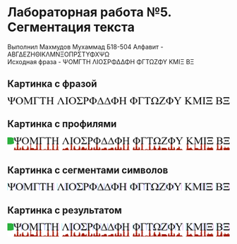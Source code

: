 



# Лабораторная работа №5. Сегментация текста
  
Выполнил Махмудов Мухаммад Б18-504 
Алфавит - AΒΓΔΕΖΗΘΙΚΛΜΝΞΟΠΡΣΤΥΦΧΨΩ  
Исходная фраза - ΨΟΜΓΤΗ ΛΙΟΣΡΦΔΔΦΗ ΦΓΤΩΖΦΥ ΚΜΙΞ ΒΞ
## Картинка с фразой
  
![Картинка с фразой](./resources/images/phrase.png)
## Картинка с профилями
  
![Картинка с профилями](./resources/images/phrase_projections.png)
## Картинка с сегментами символов
  
![Картинка с сегментами символов](./resources/images/phrase_segments.png)
## Картинка с результатом
  
![Картинка с результатом](./resources/images/phrase_result.png)